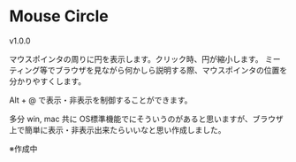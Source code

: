 # Mouse Circle
v1.0.0

マウスポインタの周りに円を表示します。クリック時、円が縮小します。
ミーティング等でブラウザを見ながら何かしら説明する際、マウスポインタの位置を分かりやすくします。

Alt + @ で表示・非表示を制御することができます。

多分 win, mac 共に OS標準機能でにそういうのがあると思いますが、ブラウザ上で簡単に表示・非表示出来たらいいなと思い作成しました。


※作成中
